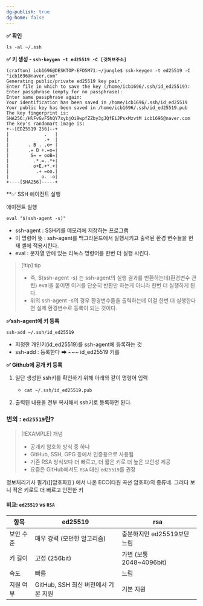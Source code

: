 ```yaml
---
dg-publish: true
dg-home: false
---
```



**✅ 확인**
```
ls -al ~/.ssh
```


**✅ 키 생성 - `ssh-keygen -t ed25519 -C [깃허브주소]`**
```
(crafton) icb1696@DESKTOP-EFD5M71:~/jungle$ ssh-keygen -t ed25519 -C "icb1696@naver.com"
Generating public/private ed25519 key pair.
Enter file in which to save the key (/home/icb1696/.ssh/id_ed25519): 
Enter passphrase (empty for no passphrase): 
Enter same passphrase again: 
Your identification has been saved in /home/icb1696/.ssh/id_ed25519
Your public key has been saved in /home/icb1696/.ssh/id_ed25519.pub
The key fingerprint is:
SHA256:/HlFvGvF5hQY7xybjOi9wpfZZby3gJQfEiJPsxMzvtM icb1696@naver.com
The key's randomart image is:
+--[ED25519 256]--+
|             .   |
|             .+  |
|       . B . .o+ |
|       .= B +.=o=|
|        S= = ooB=|
|         .*.=..*+|
|         o+E.+*.+|
|          .+ =oo.|
|            o. .o|
+----[SHA256]-----+
```


**✅ SSH 에이전트 실행

에이전트 실행
```
eval "$(ssh-agent -s)"  
```
- ssh-agent : SSH키를 메모리에 저장하는 프로그램 
- 이 명령어 뜻 : ssh-agent를 백그라운드에서 실행시키고 출력된 환경 변수들을 현재 셸에 적용시킨다.
- eval : 문자열 안에 있는 리눅스 명령어를 한번 더 실행 시킨다.

>[!tip] tip
>- 즉, $(ssh-agent -s) 는 ssh-agent의 실행 결과를 반환하는데(환경변수 관련) eval을 붙이면 이거를 단순히 반환만 하는게 아니라 한번 더 실행하게 된다.
>- 위의 ssh-agent -s의 경우 환경변수들을 출력하는데 이걸 한번 더 실행한다면 실제 환경변수로 등록이 되는 것이다.


**✅ssh-agent에 키 등록** 
```
ssh-add ~/.ssh/id_ed25519
```
- 지정한 개인키(id_ed25519)를 ssh-agent에 등록하는 것 
- ssh-add : 등록한다  ➡ ~~~ id_ed25519 키를 

**✅ Github에 공개 키 등록** 

1. 일단 생성한 ssh키를 확인하기 위해 아래와 같이 명령어 입력
	- `cat ~/.ssh/id_ed25519.pub`
	  
2. 출력된 내용을 전부 복사해서 ssh키로 등록하면 된다.



### 번외 : `ed25519`란?

>[!EXAMPLE] 개념 
>- 공개키 암호화 방식 중 하나
>- GitHub, SSH, GPG 등에서 인증용으로 사용됨
>- 기존 RSA 방식보다 더 빠르고, 더 짧은 키로 더 높은 보안성 제공
>- 요즘은 GitHub에서도 `RSA` 대신 `ed25519`를 권장

정보처리기사 필기([[암호화]] ) 에서 나온 ECC(타원 곡선 암호화)의 종류네.
그러다 보니 적은 키로도 더 빠르고 안전한 키 

#### 비교: `ed25519` vs `RSA`

| 항목    | ed25519                   | rsa                  |
| ----- | ------------------------- | -------------------- |
| 보안 수준 | 매우 강력 (모던한 알고리즘)          | 충분하지만 ed25519보단 느림   |
| 키 길이  | 고정 (256bit)               | 가변 (보통 2048~4096bit) |
| 속도    | 빠름                        | 느림                   |
| 지원 여부 | GitHub, SSH 최신 버전에서 기본 지원 | 기본 지원                |

